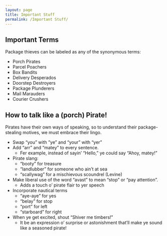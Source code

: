 ```yaml
---
layout: page
title: Important Stuff
permalink: /Important Stuff/
---
```


## Important Terms

Package thieves can be labeled as any of the synonymous terms:​
- Porch Pirates​
- Parcel Poachers​
- Box Bandits​
- Delivery Desperados​
- Doorstep Destroyers​
- Package Plunderers​
- Mail Marauders​
- Courier Crushers​

## How to talk like a (porch) Pirate!
Pirates have their own ways of speaking, so to understand their package-stealing motives, we must embrace their lingo​.
* Swap “you” with ”ye” and “your” with “yer”​
* Add “arr” and “matey” to every sentence.​
    - Fer example, instead of sayin’ “Hello,” ye could say “Ahoy, matey!”​
* Pirate slang:​
    - “booty” for treasure​
    - “landlubber” for someone who ain’t at sea​
    - “scallywag” for a mischievous scoundrel (Levine)​
* Make liberal use of the word “avast” to mean “stop” or “pay attention”.​
    - Adds a touch o’ pirate flair to yer speech​
* Incorporate nautical terms​
    - “aye-aye” for yes​
    - “belay” for stop​
    - “port” for left​
    - “starboard” for right​
* When ye get excited, shout “Shiver me timbers!”​
    - It be an expression o’ surprise or astonishment that’ll make ye sound like a seasoned pirate!​
